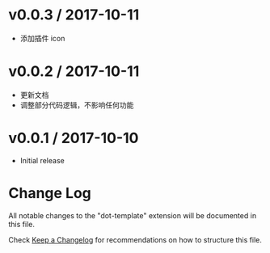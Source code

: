 v0.0.3 / 2017-10-11
===================

- 添加插件 icon

v0.0.2 / 2017-10-11
===================

- 更新文档
- 调整部分代码逻辑，不影响任何功能


v0.0.1 / 2017-10-10
===================

- Initial release


Change Log
===================
All notable changes to the "dot-template" extension will be documented in this file.

Check [Keep a Changelog](http://keepachangelog.com/) for recommendations on how to structure this file.

